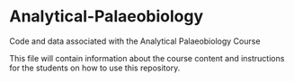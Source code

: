 # Analytical-Palaeobiology
Code and data associated with the Analytical Palaeobiology Course

This file will contain information about the course content and instructions for the students on how to use this repository.
